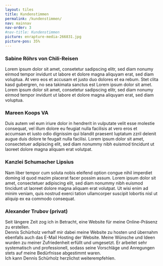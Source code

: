 ```yaml
---
layout: tiles
title: Kundenstimmen
permalink: /kundenstimmen/
nav: mainnav
nav-order: 3
#nav-title: Kundenstimmen
picture: enrapture-media-266831.jpg
picture-pos: 35%
---
```


<div class="tile">
<h3>Sabine Röhrs von Chili-Reisen</h3>
<p>
Lorem ipsum dolor sit amet, consetetur sadipscing elitr, sed diam nonumy eirmod tempor invidunt ut labore et dolore magna aliquyam erat, sed diam voluptua. At vero eos et accusam et justo duo dolores et ea rebum. Stet clita kasd gubergren, no sea takimata sanctus est Lorem ipsum dolor sit amet. Lorem ipsum dolor sit amet, consetetur sadipscing elitr, sed diam nonumy eirmod tempor invidunt ut labore et dolore magna aliquyam erat, sed diam voluptua.
</p>
</div>

<div class="tile">
<h3>Mareen Koops VA</h3>
<p>
Duis autem vel eum iriure dolor in hendrerit in vulputate velit esse molestie consequat, vel illum dolore eu feugiat nulla facilisis at vero eros et accumsan et iusto odio dignissim qui blandit praesent luptatum zzril delenit augue duis dolore te feugait nulla facilisi. Lorem ipsum dolor sit amet, consectetuer adipiscing elit, sed diam nonummy nibh euismod tincidunt ut laoreet dolore magna aliquam erat volutpat.
</p>
</div>

<div class="tile">
<h3>Kanzlei Schumacher Lipsius</h3>
<p>
Nam liber tempor cum soluta nobis eleifend option congue nihil imperdiet doming id quod mazim placerat facer possim assum. Lorem ipsum dolor sit amet, consectetuer adipiscing elit, sed diam nonummy nibh euismod tincidunt ut laoreet dolore magna aliquam erat volutpat. Ut wisi enim ad minim veniam, quis nostrud exerci tation ullamcorper suscipit lobortis nisl ut aliquip ex ea commodo consequat.
</p>
</div>

<div class="tile">
<h3>Alexander Trubov (privat)</h3>
<p>
Seit längere Zeit zog ich in Betracht, eine Website für meine Online-Präsenz zu
erstellen.<br />
Dennis Schürholz verhalf mir dabei meine Website zu hosten und übernahm
ebenfalls auch das E-Mail Hosting der Website. Meine Wünsche und Ideen wurden zu
meiner Zufriedenheit erfüllt und umgesetzt.
Er arbeitet sehr systematisch und professionell, sodass seine Vorschläge und
Anregungen stets auf meine Bedürfnisse abgestimmt waren.<br />
Ich kann Dennis Schürholz herzlichst weiterempfehlen.
</p>
</div>
